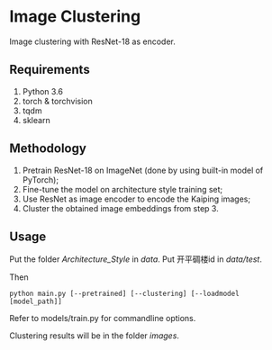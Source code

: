 # Image Clustering
Image clustering with ResNet-18 as encoder.


## Requirements

1. Python 3.6 
2. torch & torchvision
3. tqdm
4. sklearn

## Methodology

1. Pretrain ResNet-18 on ImageNet (done by using built-in model of PyTorch);
2. Fine-tune the model on architecture style training set;
3. Use ResNet as image encoder to encode the Kaiping images;
4. Cluster the obtained image embeddings from step 3.

## Usage

Put the folder *Architecture_Style* in *data*. Put 开平碉楼id in *data/test*.

Then
    
    python main.py [--pretrained] [--clustering] [--loadmodel [model_path]]
    

    
Refer to models/train.py for commandline options.

Clustering results will be in the folder *images*.